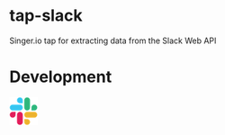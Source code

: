 # tap-slack
Singer.io tap for extracting data from the Slack Web API

# Development

![slack icon](etc/slack_icon_small.png)
